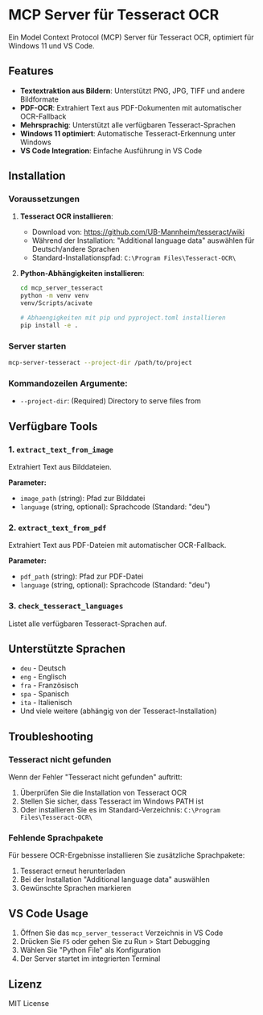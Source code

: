# MCP Server für Tesseract OCR

Ein Model Context Protocol (MCP) Server für Tesseract OCR, optimiert für Windows 11 und VS Code.

## Features

- **Textextraktion aus Bildern**: Unterstützt PNG, JPG, TIFF und andere Bildformate
- **PDF-OCR**: Extrahiert Text aus PDF-Dokumenten mit automatischer OCR-Fallback  
- **Mehrsprachig**: Unterstützt alle verfügbaren Tesseract-Sprachen
- **Windows 11 optimiert**: Automatische Tesseract-Erkennung unter Windows
- **VS Code Integration**: Einfache Ausführung in VS Code

## Installation

### Voraussetzungen

1. **Tesseract OCR installieren**:
   - Download von: https://github.com/UB-Mannheim/tesseract/wiki
   - Während der Installation: "Additional language data" auswählen für Deutsch/andere Sprachen
   - Standard-Installationspfad: `C:\Program Files\Tesseract-OCR\`

2. **Python-Abhängigkeiten installieren**:
   ```bash
   cd mcp_server_tesseract
   python -m venv venv
   venv/Scripts/acivate
   
   # Abhaengigkeiten mit pip und pyproject.toml installieren
   pip install -e .
   ```

### Server starten

```bash
mcp-server-tesseract --project-dir /path/to/project
```

### Kommandozeilen Argumente:

- `--project-dir`: (Required) Directory to serve files from

## Verfügbare Tools

### 1. `extract_text_from_image`
Extrahiert Text aus Bilddateien.

**Parameter:**
- `image_path` (string): Pfad zur Bilddatei
- `language` (string, optional): Sprachcode (Standard: "deu")

### 2. `extract_text_from_pdf`  
Extrahiert Text aus PDF-Dateien mit automatischer OCR-Fallback.

**Parameter:**
- `pdf_path` (string): Pfad zur PDF-Datei
- `language` (string, optional): Sprachcode (Standard: "deu")

### 3. `check_tesseract_languages`
Listet alle verfügbaren Tesseract-Sprachen auf.

## Unterstützte Sprachen

- `deu` - Deutsch
- `eng` - Englisch  
- `fra` - Französisch
- `spa` - Spanisch
- `ita` - Italienisch
- Und viele weitere (abhängig von der Tesseract-Installation)

## Troubleshooting

### Tesseract nicht gefunden
Wenn der Fehler "Tesseract nicht gefunden" auftritt:

1. Überprüfen Sie die Installation von Tesseract OCR
2. Stellen Sie sicher, dass Tesseract im Windows PATH ist
3. Oder installieren Sie es im Standard-Verzeichnis: `C:\Program Files\Tesseract-OCR\`

### Fehlende Sprachpakete
Für bessere OCR-Ergebnisse installieren Sie zusätzliche Sprachpakete:
1. Tesseract erneut herunterladen
2. Bei der Installation "Additional language data" auswählen
3. Gewünschte Sprachen markieren

## VS Code Usage

1. Öffnen Sie das `mcp_server_tesseract` Verzeichnis in VS Code
2. Drücken Sie `F5` oder gehen Sie zu Run > Start Debugging
3. Wählen Sie "Python File" als Konfiguration
4. Der Server startet im integrierten Terminal

## Lizenz

MIT License

